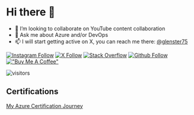 # Hi there 👋

- 👯 I’m looking to collaborate on YouTube content collaboration
- 💬 Ask me about Azure and/or DevOps
- 📫 I will start getting active on X, you can reach me there: [@glenster75](https://s.com/glenster75)

[![Instagram Follow](https://img.shields.io/badge/Instagram-Follow-brightgreen)](https://www.instagram.com/glenster75)
[![X Follow](https://img.shields.io/badge/Twitter-Follow-brightgreen)](https://x.com/glenster75)
[![Stack Overflow](https://img.shields.io/badge/Stack%20Overflow-Questions-brightgreen)](https://stackoverflow.com/users/7609268/glen-souza)
[![Github Follow](https://img.shields.io/github/followers/glensouza?label=glensouza&style=social)](https://github.com/glensouza)
[!["Buy Me A Coffee"](https://img.shields.io/badge/-buy_me_a%C2%A0coffee-gray?logo=buy-me-a-coffee)](https://www.buymeacoffee.com/glensouza)

![visitors](https://visitor-badge.laobi.icu/badge?page_id=glensouza.visitor-badge)

## Certifications

[My Azure Certification Journey](https://github.com/glensouza/Azure-Certification)
